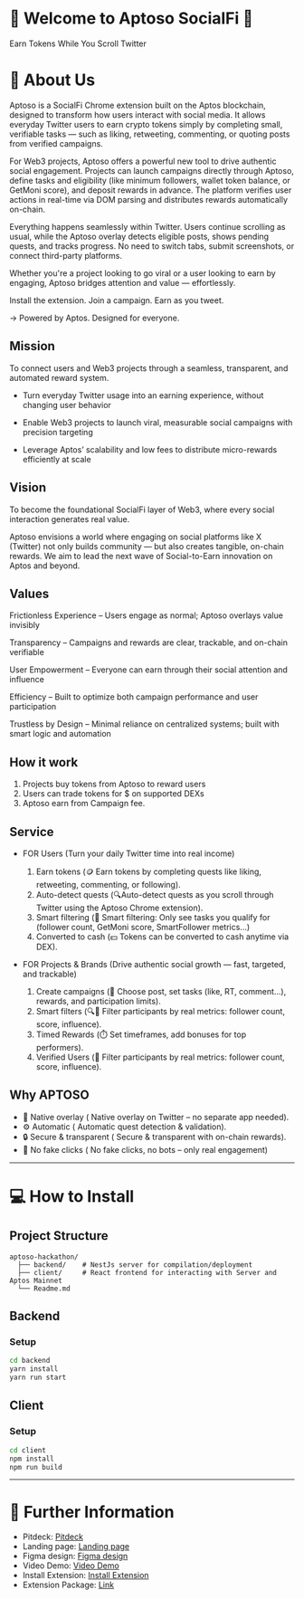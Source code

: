# 🎉 Welcome to Aptoso SocialFi 🎉

Earn Tokens While You Scroll Twitter

# 📜 About Us

Aptoso is a SocialFi Chrome extension built on the Aptos blockchain, designed to transform how users interact with social media. It allows everyday Twitter users to earn crypto tokens simply by completing small, verifiable tasks — such as liking, retweeting, commenting, or quoting posts from verified campaigns.

For Web3 projects, Aptoso offers a powerful new tool to drive authentic social engagement. Projects can launch campaigns directly through Aptoso, define tasks and eligibility (like minimum followers, wallet token balance, or GetMoni score), and deposit rewards in advance. The platform verifies user actions in real-time via DOM parsing and distributes rewards automatically on-chain.

Everything happens seamlessly within Twitter. Users continue scrolling as usual, while the Aptoso overlay detects eligible posts, shows pending quests, and tracks progress. No need to switch tabs, submit screenshots, or connect third-party platforms.

Whether you're a project looking to go viral or a user looking to earn by engaging, Aptoso bridges attention and value — effortlessly.

Install the extension. Join a campaign. Earn as you tweet.

→ Powered by Aptos. Designed for everyone.

## Mission

To connect users and Web3 projects through a seamless, transparent, and automated reward system.

- Turn everyday Twitter usage into an earning experience, without changing user behavior

- Enable Web3 projects to launch viral, measurable social campaigns with precision targeting

- Leverage Aptos’ scalability and low fees to distribute micro-rewards efficiently at scale

## Vision

To become the foundational SocialFi layer of Web3, where every social interaction generates real value.

Aptoso envisions a world where engaging on social platforms like X (Twitter) not only builds community — but also creates tangible, on-chain rewards. We aim to lead the next wave of Social-to-Earn innovation on Aptos and beyond.

## Values

Frictionless Experience – Users engage as normal; Aptoso overlays value invisibly

Transparency – Campaigns and rewards are clear, trackable, and on-chain verifiable

User Empowerment – Everyone can earn through their social attention and influence

Efficiency – Built to optimize both campaign performance and user participation

Trustless by Design – Minimal reliance on centralized systems; built with smart logic and automation

## How it work

1. Projects buy tokens from Aptoso to reward users
2. Users can trade tokens for $ on supported DEXs
3. Aptoso earn from Campaign fee.

## Service

- FOR Users (Turn your daily Twitter time into real income)

  1. Earn tokens (🪙 Earn tokens by completing quests like liking, retweeting, commenting, or following).
  2. Auto-detect quests (🔍Auto-detect quests as you scroll through Twitter using the Aptoso Chrome extension).
  3. Smart filtering (🎯 Smart filtering: Only see tasks you qualify for (follower count, GetMoni score, SmartFollower metrics...)
  4. Converted to cash (💵 Tokens can be converted to cash anytime via DEX).

- FOR Projects & Brands (Drive authentic social growth — fast, targeted, and trackable)
  1. Create campaigns (🧠 Choose post, set tasks (like, RT, comment...), rewards, and participation limits).
  2. Smart filters (🔍🎯 Filter participants by real metrics: follower count, score, influence).
  3. Timed Rewards (⏱️ Set timeframes, add bonuses for top performers).
  4. Verified Users (🎯 Filter participants by real metrics: follower count, score, influence).

## Why APTOSO

- 🧩 Native overlay ( Native overlay on Twitter – no separate app needed).
- ⚙️ Automatic ( Automatic quest detection & validation).
- 🔒 Secure & transparent ( Secure & transparent with on-chain rewards).
- 🚫 No fake clicks ( No fake clicks, no bots – only real engagement)

---

# 💻 How to Install

## Project Structure

```
aptoso-hackathon/
  ├── backend/    # NestJs server for compilation/deployment
  ├── client/     # React frontend for interacting with Server and Aptos Mainnet
  └── Readme.md
```

## Backend

### Setup

```bash
cd backend
yarn install
yarn run start
```

## Client

### Setup

```bash
cd client
npm install
npm run build
```

---

# 📱 Further Information

- Pitdeck: [Pitdeck](https://docs.google.com/presentation/d/1k36EuUarTiyOP43AToQgcxxvHpUF75ZU/edit?slide=id.p5#slide=id.p5)
- Landing page: [Landing page](https://aptos-social-landing.vercel.app/)
- Figma design: [Figma design](https://www.figma.com/design/GnB3OSTqJZw3xJR2YyDcPi/AptosSocialFi_Design?node-id=10-2&t=hXXY07nbiXFPksPk-1)
- Video Demo: [Video Demo](https://www.youtube.com/watch?v=_T6mvABxXCM&t=6s)
- Install Extension: [Install Extension](https://www.youtube.com/watch?v=OFD8vjzVTG4)
- Extension Package: [Link](https://drive.google.com/drive/u/0/folders/1tc5aslu5XtntL6Yl7bkJ1tI24-D5UaxP)

